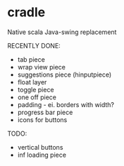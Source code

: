 cradle
======

Native scala Java-swing replacement


RECENTLY DONE:
-	tab piece
-	wrap view piece
-	suggestions piece (hinputpiece)
-	float layer
-	toggle piece
-	one off piece
-	padding - ei. borders with width?
-	progress bar piece
-	icons for buttons

TODO:
-	vertical buttons
-	inf loading piece

